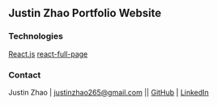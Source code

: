 ## Justin Zhao Portfolio Website

### Technologies
[React.js](https://reactjs.org/)
[react-full-page](https://github.com/zwug/react-full-page)

### Contact
Justin Zhao | justinzhao265@gmail.com || [GitHub](https://github.com/zhaoj1) | [LinkedIn](https://www.linkedin.com/in/justin-zh/)